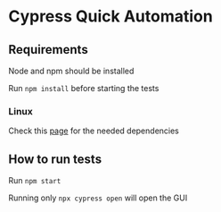 # Cypress Quick Automation

## Requirements

Node and npm should be installed

Run `npm install` before starting the tests

### Linux

Check this [page](https://docs.cypress.io/guides/continuous-integration/introduction.html#Dependencies) for the needed dependencies

## How to run tests

Run `npm start`

Running only `npx cypress open` will open the GUI
